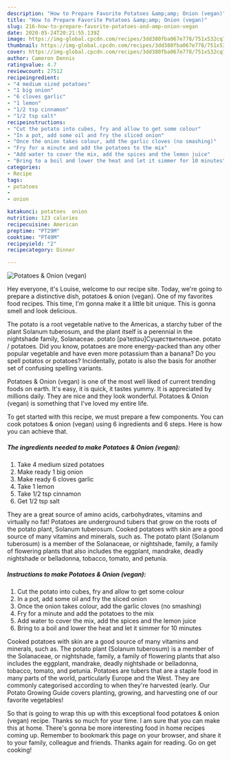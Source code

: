 ```yaml
---
description: "How to Prepare Favorite Potatoes &amp;amp; Onion (vegan)"
title: "How to Prepare Favorite Potatoes &amp;amp; Onion (vegan)"
slug: 216-how-to-prepare-favorite-potatoes-and-amp-onion-vegan
date: 2020-05-24T20:21:55.139Z
image: https://img-global.cpcdn.com/recipes/3dd380fba067e778/751x532cq70/potatoes-onion-vegan-recipe-main-photo.jpg
thumbnail: https://img-global.cpcdn.com/recipes/3dd380fba067e778/751x532cq70/potatoes-onion-vegan-recipe-main-photo.jpg
cover: https://img-global.cpcdn.com/recipes/3dd380fba067e778/751x532cq70/potatoes-onion-vegan-recipe-main-photo.jpg
author: Cameron Dennis
ratingvalue: 4.7
reviewcount: 27512
recipeingredient:
- "4 medium sized potatoes"
- "1 big onion"
- "6 cloves garlic"
- "1 lemon"
- "1/2 tsp cinnamon"
- "1/2 tsp salt"
recipeinstructions:
- "Cut the potato into cubes, fry and allow to get some colour"
- "In a pot, add some oil and fry the sliced onion"
- "Once the onion takes colour, add the garlic cloves (no smashing)"
- "Fry for a minute and add the potatoes to the mix"
- "Add water to cover the mix, add the spices and the lemon juice"
- "Bring to a boil and lower the heat and let it simmer for 10 minutes"
categories:
- Recipe
tags:
- potatoes
- 
- onion

katakunci: potatoes  onion 
nutrition: 123 calories
recipecuisine: American
preptime: "PT29M"
cooktime: "PT49M"
recipeyield: "2"
recipecategory: Dinner

---
```



![Potatoes &amp; Onion (vegan)](https://img-global.cpcdn.com/recipes/3dd380fba067e778/751x532cq70/potatoes-onion-vegan-recipe-main-photo.jpg)

Hey everyone, it's Louise, welcome to our recipe site. Today, we're going to prepare a distinctive dish, potatoes &amp; onion (vegan). One of my favorites food recipes. This time, I'm gonna make it a little bit unique. This is gonna smell and look delicious.

The potato is a root vegetable native to the Americas, a starchy tuber of the plant Solanum tuberosum, and the plant itself is a perennial in the nightshade family, Solanaceae. potato [pəˈteɪtəu]Существительное. potato / potatoes. Did you know, potatoes are more energy-packed than any other popular vegetable and have even more potassium than a banana? Do you spell potatos or potatoes? Incidentally, potato is also the basis for another set of confusing spelling variants.

Potatoes &amp; Onion (vegan) is one of the most well liked of current trending foods on earth. It's easy, it is quick, it tastes yummy. It is appreciated by millions daily. They are nice and they look wonderful. Potatoes &amp; Onion (vegan) is something that I've loved my entire life.


To get started with this recipe, we must prepare a few components. You can cook potatoes &amp; onion (vegan) using 6 ingredients and 6 steps. Here is how you can achieve that.

<!--inarticleads1-->

##### The ingredients needed to make Potatoes &amp; Onion (vegan):

1. Take 4 medium sized potatoes
1. Make ready 1 big onion
1. Make ready 6 cloves garlic
1. Take 1 lemon
1. Take 1/2 tsp cinnamon
1. Get 1/2 tsp salt


They are a great source of amino acids, carbohydrates, vitamins and virtually no fat! Potatoes are underground tubers that grow on the roots of the potato plant, Solanum tuberosum. Cooked potatoes with skin are a good source of many vitamins and minerals, such as. The potato plant (Solanum tuberosum) is a member of the Solanaceae, or nightshade, family, a family of flowering plants that also includes the eggplant, mandrake, deadly nightshade or belladonna, tobacco, tomato, and petunia. 

<!--inarticleads2-->

##### Instructions to make Potatoes &amp; Onion (vegan):

1. Cut the potato into cubes, fry and allow to get some colour
1. In a pot, add some oil and fry the sliced onion
1. Once the onion takes colour, add the garlic cloves (no smashing)
1. Fry for a minute and add the potatoes to the mix
1. Add water to cover the mix, add the spices and the lemon juice
1. Bring to a boil and lower the heat and let it simmer for 10 minutes


Cooked potatoes with skin are a good source of many vitamins and minerals, such as. The potato plant (Solanum tuberosum) is a member of the Solanaceae, or nightshade, family, a family of flowering plants that also includes the eggplant, mandrake, deadly nightshade or belladonna, tobacco, tomato, and petunia. Potatoes are tubers that are a staple food in many parts of the world, particularly Europe and the West. They are commonly categorised according to when they&#39;re harvested (early. Our Potato Growing Guide covers planting, growing, and harvesting one of our favorite vegetables! 

So that is going to wrap this up with this exceptional food potatoes &amp; onion (vegan) recipe. Thanks so much for your time. I am sure that you can make this at home. There's gonna be more interesting food in home recipes coming up. Remember to bookmark this page on your browser, and share it to your family, colleague and friends. Thanks again for reading. Go on get cooking!
